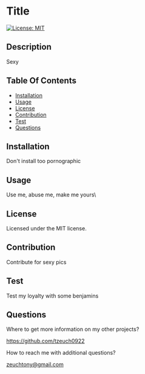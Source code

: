 # Title
[![License: MIT](https://img.shields.io/badge/License-MIT-blue.svg)](https://wwww.opensource.org/licenses/MIT)
## Description
Sexy

## Table Of Contents
* [Installation](#installation)
* [Usage](#usage)
* [License](#license)
* [Contribution](#contribution)
* [Test](#test)
* [Questions](#questions)

## Installation
Don't install too pornographic

## Usage
Use me, abuse me, make me yours\

## License
Licensed under the MIT license.

## Contribution
Contribute for sexy pics

## Test
Test my loyalty with some benjamins

## Questions
Where to get more information on my other projects?

https://github.com/tzeuch0922

How to reach me with additional questions?

zeuchtony@gmail.com


